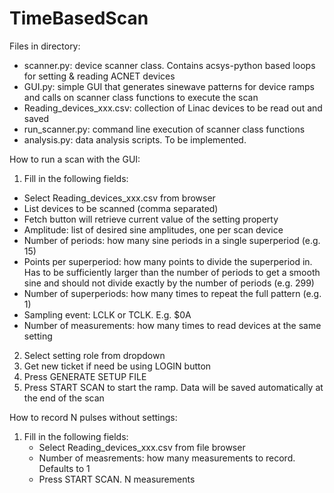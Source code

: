 # TimeBasedScan

Files in directory:
 - scanner.py: device scanner class. Contains acsys-python based loops for setting & reading ACNET devices
 - GUI.py: simple GUI that generates sinewave patterns for device ramps and calls on scanner class functions to execute the scan
 - Reading_devices_xxx.csv: collection of Linac devices to be read out and saved
 - run_scanner.py: command line execution of scanner class functions
 - analysis.py: data analysis scripts. To be implemented.

How to run a scan with the GUI:
1) Fill in the following fields:
 - Select Reading_devices_xxx.csv from browser
 - List devices to be scanned (comma separated)
 - Fetch button will retrieve current value of the setting property
 - Amplitude: list of desired sine amplitudes, one per scan device
 - Number of periods: how many sine periods in a single superperiod (e.g. 15)
 - Points per superperiod: how many points to divide the superperiod in. Has to be sufficiently larger than the number of periods to get a smooth sine and should not divide exactly by the number of periods (e.g. 299)
 - Number of superperiods: how many times to repeat the full pattern (e.g. 1)
 - Sampling event: LCLK or TCLK. E.g. $0A
 - Number of measurements: how many times to read devices at the same setting
2) Select setting role from dropdown
3) Get new ticket if need be using LOGIN button
4) Press GENERATE SETUP FILE
5) Press START SCAN to start the ramp. Data will be saved automatically at the end of the scan

How to record N pulses without settings:
1) Fill in the following fields:
   - Select Reading_devices_xxx.csv from file browser
   - Number of measrements: how many measurements to record. Defaults to 1
   - Press START SCAN. N measurements 
